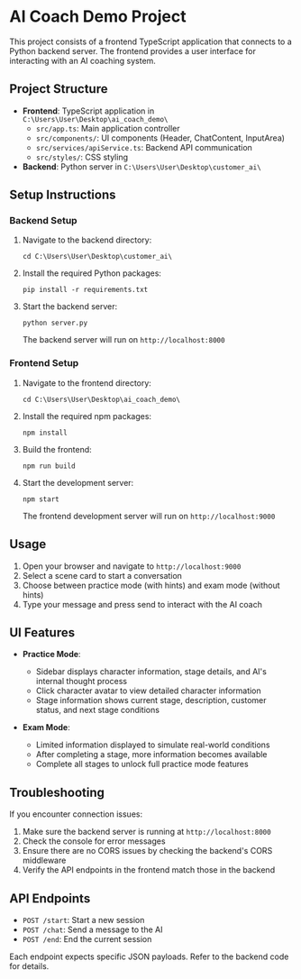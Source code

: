 # AI Coach Demo Project

This project consists of a frontend TypeScript application that connects to a Python backend server. The frontend provides a user interface for interacting with an AI coaching system.

## Project Structure

- **Frontend**: TypeScript application in `C:\Users\User\Desktop\ai_coach_demo\`
  - `src/app.ts`: Main application controller
  - `src/components/`: UI components (Header, ChatContent, InputArea)
  - `src/services/apiService.ts`: Backend API communication
  - `src/styles/`: CSS styling
- **Backend**: Python server in `C:\Users\User\Desktop\customer_ai\`

## Setup Instructions

### Backend Setup

1. Navigate to the backend directory:
   ```
   cd C:\Users\User\Desktop\customer_ai\
   ```

2. Install the required Python packages:
   ```
   pip install -r requirements.txt
   ```

3. Start the backend server:
   ```
   python server.py
   ```
   
   The backend server will run on `http://localhost:8000`

### Frontend Setup

1. Navigate to the frontend directory:
   ```
   cd C:\Users\User\Desktop\ai_coach_demo\
   ```

2. Install the required npm packages:
   ```
   npm install
   ```

3. Build the frontend:
   ```
   npm run build
   ```

4. Start the development server:
   ```
   npm start
   ```
   
   The frontend development server will run on `http://localhost:9000`

## Usage

1. Open your browser and navigate to `http://localhost:9000`
2. Select a scene card to start a conversation
3. Choose between practice mode (with hints) and exam mode (without hints)
4. Type your message and press send to interact with the AI coach

## UI Features

- **Practice Mode**: 
  - Sidebar displays character information, stage details, and AI's internal thought process
  - Click character avatar to view detailed character information
  - Stage information shows current stage, description, customer status, and next stage conditions

- **Exam Mode**:
  - Limited information displayed to simulate real-world conditions
  - After completing a stage, more information becomes available
  - Complete all stages to unlock full practice mode features

## Troubleshooting

If you encounter connection issues:

1. Make sure the backend server is running at `http://localhost:8000`
2. Check the console for error messages
3. Ensure there are no CORS issues by checking the backend's CORS middleware
4. Verify the API endpoints in the frontend match those in the backend

## API Endpoints

- `POST /start`: Start a new session
- `POST /chat`: Send a message to the AI
- `POST /end`: End the current session

Each endpoint expects specific JSON payloads. Refer to the backend code for details.
